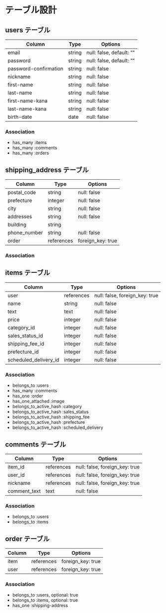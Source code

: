 # テーブル設計

## users テーブル

| Column                | Type     | Options                  |
| --------------------- | -------- | ------------------------ |
| email                 | string   | null: false, default: "" |
| password              | string   | null: false, default: "" |
| password-confirmation | string   | null: false |
| nickname              | string   | null: false |
| first-name            | string   | null: false |
| last-name             | string   | null: false |
| first-name-kana       | string   | null: false |
| last-name-kana        | string   | null: false |
| birth-date            | date     | null: false |

### Association

- has_many :items
- has_many :comments
- has_many :orders


## shipping_address テーブル

| Column       | Type       | Options                        |
| ------------ | ---------- | ------------------------------ |
| postal_code  | string     | null: false                    |
| prefecture   | integer    | null: false                    |
| city         | string     | null: false                    |
| addresses    | string     | null: false                    |
| building     | string     |                                |
| phone_number | string     | null: false                    |
| order        | references | foreign_key: true              |

### Association




## items テーブル

| Column                 | Type       | Options                        |
| ---------------------- | ---------- | ------------------------------ |
| user                   | references | null: false, foreign_key: true |
| name                   | string     | null: false                    |
| text                   | text       | null: false                    |
| price                  | integer    | null: false                    |
| category_id            | integer    | null: false                    |
| sales_status_id        | integer    | null: false                    |
| shipping_fee_id        | integer    | null: false                    |
| prefecture_id          | integer    | null: false                    |
| scheduled_delivery_id  | integer    | null: false                    |

### Association

- belongs_to :users
- has_many :comments
- has_one :order
- has_one_attached :image
- belongs_to_active_hash :category
- belongs_to_active_hash :sales_status
- belongs_to_active_hash :shipping_fee
- belongs_to_active_hash :prefecture
- belongs_to_active_hash :scheduled_delivery


## comments テーブル

| Column       | Type       | Options                        |
| ------------ | ---------- | ------------------------------ |
| item_id      | references | null: false, foreign_key: true |
| user_id      | references | null: false, foreign_key: true |
| nickname     | references | null: false, foreign_key: true |
| comment_text | text       | null: false                    |

### Association

- belongs_to :users
- belongs_to :items


## order テーブル

| Column  | Type       | Options           |
| ------- | ---------- | ----------------- |
| item    | references | foreign_key: true |
| user    | references | foreign_key: true |

### Association

- belongs_to :users, optional: true
- belongs_to :items, optional: true
- has_one :shipping-address
